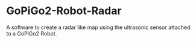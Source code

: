 # GoPiGo2-Robot-Radar
A software to create a radar like map using the ultrasonic sensor attached to a GoPiGo2 Robot.
